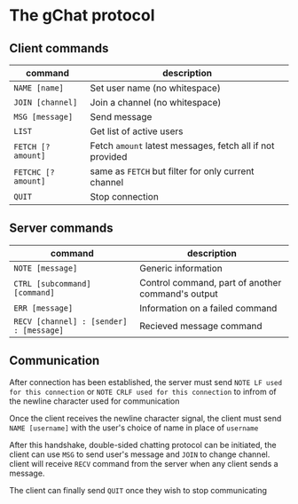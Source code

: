 # The gChat protocol
## Client commands
| command | description |
| --- | --- |
| `NAME [name]` | Set user name (no whitespace) |
| `JOIN [channel]` | Join a channel (no whitespace) |
| `MSG [message]` | Send message |
| `LIST` | Get list of active users |
| `FETCH [?amount]` | Fetch `amount` latest messages, fetch all if not provided |
| `FETCHC [?amount]` | same as `FETCH` but filter for only current channel |
| `QUIT` | Stop connection |

## Server commands
| command | description |
| --- | --- |
| `NOTE [message]` | Generic information |
| `CTRL [subcommand] [command]` | Control command, part of another command's output |
| `ERR [message]` | Information on a failed command |
| `RECV [channel] : [sender] : [message]` | Recieved message command |

## Communication
After connection has been established, the server must send `NOTE LF used for this connection` or `NOTE CRLF used for this connection` to infrom of the newline character used for communication

Once the client receives the newline character signal, the client must send `NAME [username]` with the user's choice of name in place of `username`

After this handshake, double-sided chatting protocol can be initiated, the client can use `MSG` to send user's message and `JOIN` to change channel. client will receive `RECV` command from the server when any client sends a message.

The client can finally send `QUIT` once they wish to stop communicating